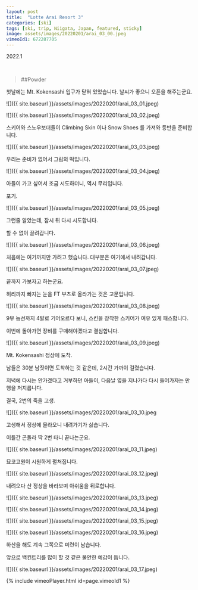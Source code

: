 ```yaml
---
layout: post
title:  "Lotte Arai Resort 3"
categories: [ski]
tags: [ski, trip, Niigata, Japan, featured, sticky]
image: assets/images/20220201/arai_03_00.jpeg
vimeoId1: 672287705
---
```


2022.1

<br>

>##Powder

첫날에는 Mt. Kokensashi 입구가 닫혀 있었습니다.
날씨가 좋으니 오픈을 해주는군요.  

![]({{ site.baseurl }}/assets/images/20220201/arai_03_01.jpeg)

![]({{ site.baseurl }}/assets/images/20220201/arai_03_02.jpeg)

스키어와 스노우보더들이 Climbing Skin 이나 Snow Shoes 를 가져와 등반을 준비합니다.

![]({{ site.baseurl }}/assets/images/20220201/arai_03_03.jpeg)

우리는 준비가 없어서 그림의 떡입니다.

![]({{ site.baseurl }}/assets/images/20220201/arai_03_04.jpeg)

아들이 가고 싶어서 조금 시도하더니, 역시 무리입니다.

포기.

![]({{ site.baseurl }}/assets/images/20220201/arai_03_05.jpeg)

그런줄 알았는데, 잠시 뒤 다시 시도합니다.

할 수 없이 끌려갑니다. 

![]({{ site.baseurl }}/assets/images/20220201/arai_03_06.jpeg)

처음에는 여기까지만 가려고 했습니다. 대부분은 여기에서 내려갑니다.

![]({{ site.baseurl }}/assets/images/20220201/arai_03_07.jpeg)

끝까지 가보자고 하는군요.

허리까지 빠지는 눈을 FT 부츠로 올라가는 것은 고문입니다.

![]({{ site.baseurl }}/assets/images/20220201/arai_03_08.jpeg)

9부 능선까지 4발로 기어오르다 보니, 스킨을 장착한 스키어가 여유 있게 패스합니다.

이번에 돌아가면 장비를 구매해야겠다고 결심합니다.

![]({{ site.baseurl }}/assets/images/20220201/arai_03_09.jpeg)

 Mt. Kokensashi 정상에 도착.

 남들은 30분 남짓이면 도착하는 것 같은데, 2시간 가까이 걸렸습니다.

 저녁에 다시는 안가겠다고 거부하던 아들이, 다음날 옆을 지나가다 다시 들어가자는 만행을 저지릅니다.

 결국, 2번의 죽을 고생.

![]({{ site.baseurl }}/assets/images/20220201/arai_03_10.jpeg

고생해서 정상에 올라오니 내려가기가 싫습니다.

이틀간 곤돌라 딱 2번 타니 끝나는군요.

![]({{ site.baseurl }}/assets/images/20220201/arai_03_11.jpeg)

묘코고원이 시원하게 펼쳐집니다.

![]({{ site.baseurl }}/assets/images/20220201/arai_03_12.jpeg)

내려오다 산 정상을 바라보며 아쉬움을 뒤로합니다. 

![]({{ site.baseurl }}/assets/images/20220201/arai_03_13.jpeg)

![]({{ site.baseurl }}/assets/images/20220201/arai_03_14.jpeg)

![]({{ site.baseurl }}/assets/images/20220201/arai_03_15.jpeg)

![]({{ site.baseurl }}/assets/images/20220201/arai_03_16.jpeg)

하산을 해도 계속 그쪽으로 미련이 남습니다.

앞으로 백컨트리를 많이 할 것 같은 불안한 예감이 듭니다.

![]({{ site.baseurl }}/assets/images/20220201/arai_03_17.jpeg)

{% include vimeoPlayer.html id=page.vimeoId1 %}

